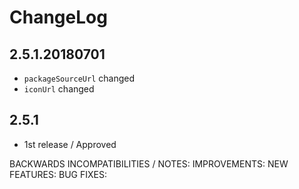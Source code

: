 # ChangeLog

## 2.5.1.20180701

* `packageSourceUrl` changed
* `iconUrl` changed

## 2.5.1

* 1st release / Approved

BACKWARDS INCOMPATIBILITIES / NOTES:
IMPROVEMENTS:
NEW FEATURES:
BUG FIXES:
